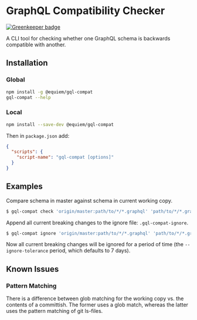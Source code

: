# GraphQL Compatibility Checker

[![Greenkeeper badge](https://badges.greenkeeper.io/Equiem/gql-compat.svg)](https://greenkeeper.io/)

A CLI tool for checking whether one GraphQL schema is backwards compatible with another.

## Installation

### Global
```bash
npm install -g @equiem/gql-compat
gql-compat --help
```

### Local
```bash
npm install --save-dev @equiem/gql-compat
```

Then in `package.json` add:

```json
{
  "scripts": {
    "script-name": "gql-compat [options]"
  }
}
```

## Examples

Compare schema in master against schema in current working copy.

```bash
$ gql-compat check 'origin/master:path/to/*/*.graphql' 'path/to/*/*.graphql'
```

Append all current breaking changes to the ignore file: `.gql-compat-ignore`.

```bash
$ gql-compat ignore 'origin/master:path/to/*/*.graphql' 'path/to/*/*.graphql'
```

Now all current breaking changes will be ignored for a period of time (the `--ignore-tolerance` period, which defaults to 7 days).

## Known Issues

### Pattern Matching

There is a difference between glob matching for the working copy vs. the contents
of a committish. The former uses a glob match, whereas the latter uses the pattern
matching of git ls-files.
